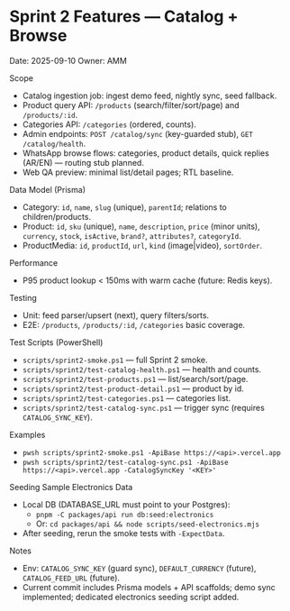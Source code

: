 # Sprint 2 Features — Catalog + Browse

Date: 2025-09-10
Owner: AMM

Scope
- Catalog ingestion job: ingest demo feed, nightly sync, seed fallback.
- Product query API: `/products` (search/filter/sort/page) and `/products/:id`.
- Categories API: `/categories` (ordered, counts).
- Admin endpoints: `POST /catalog/sync` (key-guarded stub), `GET /catalog/health`.
- WhatsApp browse flows: categories, product details, quick replies (AR/EN) — routing stub planned.
- Web QA preview: minimal list/detail pages; RTL baseline.

Data Model (Prisma)
- Category: `id`, `name`, `slug` (unique), `parentId`; relations to children/products.
- Product: `id`, `sku` (unique), `name`, `description`, `price` (minor units), `currency`, `stock`, `isActive`, `brand?`, `attributes?`, `categoryId`.
- ProductMedia: `id`, `productId`, `url`, `kind` (image|video), `sortOrder`.

Performance
- P95 product lookup < 150ms with warm cache (future: Redis keys).

Testing
- Unit: feed parser/upsert (next), query filters/sorts.
- E2E: `/products`, `/products/:id`, `/categories` basic coverage.

Test Scripts (PowerShell)
- `scripts/sprint2-smoke.ps1` — full Sprint 2 smoke.
- `scripts/sprint2/test-catalog-health.ps1` — health and counts.
- `scripts/sprint2/test-products.ps1` — list/search/sort/page.
- `scripts/sprint2/test-product-detail.ps1` — product by id.
- `scripts/sprint2/test-categories.ps1` — categories list.
- `scripts/sprint2/test-catalog-sync.ps1` — trigger sync (requires `CATALOG_SYNC_KEY`).

Examples
- `pwsh scripts/sprint2-smoke.ps1 -ApiBase https://<api>.vercel.app`
- `pwsh scripts/sprint2/test-catalog-sync.ps1 -ApiBase https://<api>.vercel.app -CatalogSyncKey '<KEY>'`

Seeding Sample Electronics Data
- Local DB (DATABASE_URL must point to your Postgres):
  - `pnpm -C packages/api run db:seed:electronics`
  - Or: `cd packages/api && node scripts/seed-electronics.mjs`
- After seeding, rerun the smoke tests with `-ExpectData`.

Notes
- Env: `CATALOG_SYNC_KEY` (guard sync), `DEFAULT_CURRENCY` (future), `CATALOG_FEED_URL` (future).
- Current commit includes Prisma models + API scaffolds; demo sync implemented; dedicated electronics seeding script added.
